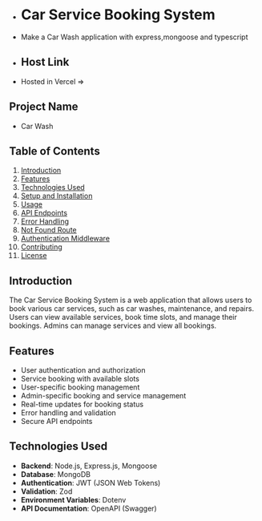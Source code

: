 - # Car Service Booking System
- Make a Car Wash application with express,mongoose and typescript

- ## Host Link
- Hosted in Vercel =>

## Project Name

- Car Wash

## Table of Contents

1. [Introduction](#introduction)
2. [Features](#features)
3. [Technologies Used](#technologies-used)
4. [Setup and Installation](#setup-and-installation)
5. [Usage](#usage)
6. [API Endpoints](#api-endpoints)
7. [Error Handling](#error-handling)
8. [Not Found Route](#not-found-route)
9. [Authentication Middleware](#authentication-middleware)
10. [Contributing](#contributing)
11. [License](#license)

## Introduction

The Car Service Booking System is a web application that allows users to book various car services, such as car washes, maintenance, and repairs. Users can view available services, book time slots, and manage their bookings. Admins can manage services and view all bookings.

## Features

- User authentication and authorization
- Service booking with available slots
- User-specific booking management
- Admin-specific booking and service management
- Real-time updates for booking status
- Error handling and validation
- Secure API endpoints

## Technologies Used

- **Backend**: Node.js, Express.js, Mongoose
- **Database**: MongoDB
- **Authentication**: JWT (JSON Web Tokens)
- **Validation**: Zod
- **Environment Variables**: Dotenv
- **API Documentation**: OpenAPI (Swagger)
